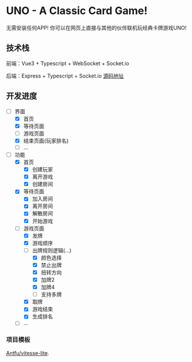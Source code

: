 # UNO - A Classic Card Game!

无需安装任何APP! 你可以在网页上直接与其他的伙伴联机玩经典卡牌游戏UNO!

## 技术栈

前端：Vue3 + Typescript + WebSocket + Socket.io

后端：Express + Typescript + Socket.io [源码地址](https://github.com/Merlin218/UNO-server)

## 开发进度

- [ ] 界面
  - [x] 首页
  - [x] 等待页面
  - [ ] 游戏页面
  - [x] 结束页面(玩家排名)
  - [ ] ...
- [ ] 功能
  - [x] 首页
    - [x] 创建玩家
    - [x] 离开游戏
    - [x] 创建房间
  - [x] 等待页面
    - [x] 加入房间
    - [x] 离开房间
    - [x] 解散房间
    - [x] 开始游戏
  - [ ] 游戏页面
    - [x] 发牌
    - [x] 游戏顺序
    - [ ] 出牌规则逻辑(...)
      - [x] 颜色选择
      - [x] 禁止出牌
      - [x] 扭转方向
      - [x] 加牌2
      - [x] 加牌4
      - [ ] 支持多牌
    - [x] 取牌
    - [x] 游戏结束
    - [x] 生成排名
  - [ ] ... 

### 项目模板

[Antfu/vitesse-lite](https://github.com/antfu/vitesse-lite/generate).

